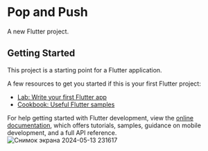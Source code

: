 # Pop and Push

A new Flutter project.

## Getting Started

This project is a starting point for a Flutter application.

A few resources to get you started if this is your first Flutter project:

- [Lab: Write your first Flutter app](https://docs.flutter.dev/get-started/codelab)
- [Cookbook: Useful Flutter samples](https://docs.flutter.dev/cookbook)

For help getting started with Flutter development, view the
[online documentation](https://docs.flutter.dev/), which offers tutorials,
samples, guidance on mobile development, and a full API reference.
![Снимок экрана 2024-05-13 231617](https://github.com/ademabek/flutter_topic6/assets/144406245/cbd83f5e-643b-4b91-a084-a856793f855e)
